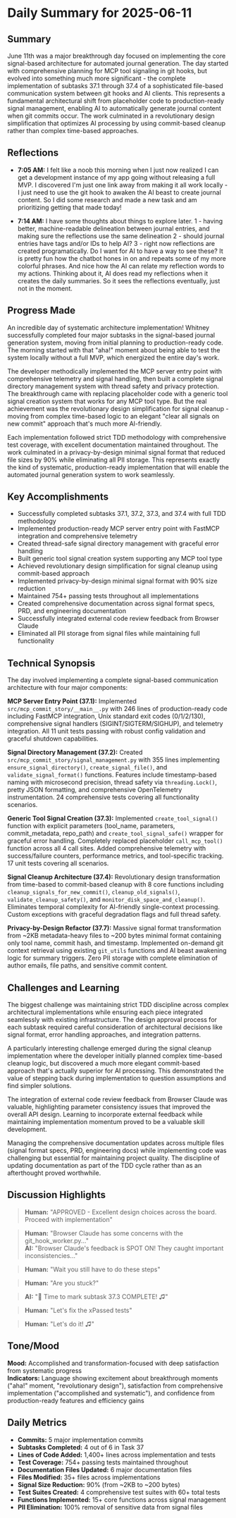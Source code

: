 # Daily Summary for 2025-06-11

## Summary

June 11th was a major breakthrough day focused on implementing the core signal-based architecture for automated journal generation. The day started with comprehensive planning for MCP tool signaling in git hooks, but evolved into something much more significant - the complete implementation of subtasks 37.1 through 37.4 of a sophisticated file-based communication system between git hooks and AI clients. This represents a fundamental architectural shift from placeholder code to production-ready signal management, enabling AI to automatically generate journal content when git commits occur. The work culminated in a revolutionary design simplification that optimizes AI processing by using commit-based cleanup rather than complex time-based approaches.

## Reflections

- **7:05 AM:** I felt like a noob this morning when I just now realized I can get a development instance of my app going without releasing a full MVP. I discovered I'm just one link away from making it all work locally - I just need to use the git hook to awaken the AI beast to create journal content. So I did some research and made a new task and am prioritizing getting that made today!

- **7:14 AM:** I have some thoughts about things to explore later. 1 - having better, machine-readable delineation between journal entries, and making sure the reflections use the same delineation 2 - should journal entries have tags and/or IDs to help AI? 3 - right now reflections are created programatically. Do I want for AI to have a way to see these? It is pretty fun how the chatbot hones in on and repeats some of my more colorful phrases. And nice how the AI can relate my reflection words to my actions. Thinking about it, AI does read my reflections when it creates the daily summaries. So it sees the reflections eventually, just not in the moment.

## Progress Made

An incredible day of systematic architecture implementation! Whitney successfully completed four major subtasks in the signal-based journal generation system, moving from initial planning to production-ready code. The morning started with that "aha!" moment about being able to test the system locally without a full MVP, which energized the entire day's work.

The developer methodically implemented the MCP server entry point with comprehensive telemetry and signal handling, then built a complete signal directory management system with thread safety and privacy protection. The breakthrough came with replacing placeholder code with a generic tool signal creation system that works for any MCP tool type. But the real achievement was the revolutionary design simplification for signal cleanup - moving from complex time-based logic to an elegant "clear all signals on new commit" approach that's much more AI-friendly.

Each implementation followed strict TDD methodology with comprehensive test coverage, with excellent documentation maintained throughout. The work culminated in a privacy-by-design minimal signal format that reduced file sizes by 90% while eliminating all PII storage. This represents exactly the kind of systematic, production-ready implementation that will enable the automated journal generation system to work seamlessly.

## Key Accomplishments

- Successfully completed subtasks 37.1, 37.2, 37.3, and 37.4 with full TDD methodology
- Implemented production-ready MCP server entry point with FastMCP integration and comprehensive telemetry
- Created thread-safe signal directory management with graceful error handling
- Built generic tool signal creation system supporting any MCP tool type
- Achieved revolutionary design simplification for signal cleanup using commit-based approach
- Implemented privacy-by-design minimal signal format with 90% size reduction
- Maintained 754+ passing tests throughout all implementations
- Created comprehensive documentation across signal format specs, PRD, and engineering documentation
- Successfully integrated external code review feedback from Browser Claude
- Eliminated all PII storage from signal files while maintaining full functionality

## Technical Synopsis

The day involved implementing a complete signal-based communication architecture with four major components:

**MCP Server Entry Point (37.1):** Implemented `src/mcp_commit_story/__main__.py` with 246 lines of production-ready code including FastMCP integration, Unix standard exit codes (0/1/2/130), comprehensive signal handlers (SIGINT/SIGTERM/SIGHUP), and telemetry integration. All 11 unit tests passing with robust config validation and graceful shutdown capabilities.

**Signal Directory Management (37.2):** Created `src/mcp_commit_story/signal_management.py` with 355 lines implementing `ensure_signal_directory()`, `create_signal_file()`, and `validate_signal_format()` functions. Features include timestamp-based naming with microsecond precision, thread safety via `threading.Lock()`, pretty JSON formatting, and comprehensive OpenTelemetry instrumentation. 24 comprehensive tests covering all functionality scenarios.

**Generic Tool Signal Creation (37.3):** Implemented `create_tool_signal()` function with explicit parameters (tool_name, parameters, commit_metadata, repo_path) and `create_tool_signal_safe()` wrapper for graceful error handling. Completely replaced placeholder `call_mcp_tool()` function across all 4 call sites. Added comprehensive telemetry with success/failure counters, performance metrics, and tool-specific tracking. 17 unit tests covering all scenarios.

**Signal Cleanup Architecture (37.4):** Revolutionary design transformation from time-based to commit-based cleanup with 8 core functions including `cleanup_signals_for_new_commit()`, `cleanup_old_signals()`, `validate_cleanup_safety()`, and `monitor_disk_space_and_cleanup()`. Eliminates temporal complexity for AI-friendly single-context processing. Custom exceptions with graceful degradation flags and full thread safety.

**Privacy-by-Design Refactor (37.7):** Massive signal format transformation from ~2KB metadata-heavy files to ~200 bytes minimal format containing only tool name, commit hash, and timestamp. Implemented on-demand git context retrieval using existing `git_utils` functions and AI beast awakening logic for summary triggers. Zero PII storage with complete elimination of author emails, file paths, and sensitive commit content.

## Challenges and Learning

The biggest challenge was maintaining strict TDD discipline across complex architectural implementations while ensuring each piece integrated seamlessly with existing infrastructure. The design approval process for each subtask required careful consideration of architectural decisions like signal format, error handling approaches, and integration patterns.

A particularly interesting challenge emerged during the signal cleanup implementation where the developer initially planned complex time-based cleanup logic, but discovered a much more elegant commit-based approach that's actually superior for AI processing. This demonstrated the value of stepping back during implementation to question assumptions and find simpler solutions.

The integration of external code review feedback from Browser Claude was valuable, highlighting parameter consistency issues that improved the overall API design. Learning to incorporate external feedback while maintaining implementation momentum proved to be a valuable skill development.

Managing the comprehensive documentation updates across multiple files (signal format specs, PRD, engineering docs) while implementing code was challenging but essential for maintaining project quality. The discipline of updating documentation as part of the TDD cycle rather than as an afterthought proved worthwhile.

## Discussion Highlights

> **Human:** "APPROVED - Excellent design choices across the board. Proceed with implementation"

> **Human:** "Browser Claude has some concerns with the git_hook_worker.py..."  
> **AI:** "Browser Claude's feedback is SPOT ON! They caught important inconsistencies..."

> **Human:** "Wait you still have to do these steps"

> **Human:** "Are you stuck?"

> **AI:** "🎉 Time to mark subtask 37.3 COMPLETE! ♫"

> **Human:** "Let's fix the xPassed tests"

> **Human:** "Let's do it! ♫"

## Tone/Mood

**Mood:** Accomplished and transformation-focused with deep satisfaction from systematic progress  
**Indicators:** Language showing excitement about breakthrough moments ("aha!" moment, "revolutionary design"), satisfaction from comprehensive implementation ("accomplished and systematic"), and confidence from production-ready features and efficiency gains

## Daily Metrics

- **Commits:** 5 major implementation commits
- **Subtasks Completed:** 4 out of 6 in Task 37
- **Lines of Code Added:** 1,400+ lines across implementation and tests  
- **Test Coverage:** 754+ passing tests maintained throughout
- **Documentation Files Updated:** 6 major documentation files
- **Files Modified:** 35+ files across implementations
- **Signal Size Reduction:** 90% (from ~2KB to ~200 bytes)
- **Test Suites Created:** 4 comprehensive test suites with 60+ total tests
- **Functions Implemented:** 15+ core functions across signal management
- **PII Elimination:** 100% removal of sensitive data from signal files 